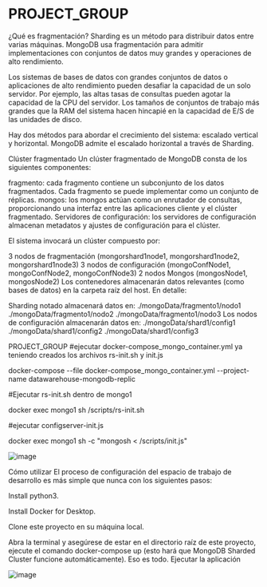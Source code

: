 # PROJECT_GROUP

¿Qué es fragmentación?
Sharding es un método para distribuir datos entre varias máquinas. MongoDB usa fragmentación para admitir implementaciones con conjuntos de datos muy grandes y operaciones de alto rendimiento.

Los sistemas de bases de datos con grandes conjuntos de datos o aplicaciones de alto rendimiento pueden desafiar la capacidad de un solo servidor. Por ejemplo, las altas tasas de consultas pueden agotar la capacidad de la CPU del servidor. Los tamaños de conjuntos de trabajo más grandes que la RAM del sistema hacen hincapié en la capacidad de E/S de las unidades de disco.

Hay dos métodos para abordar el crecimiento del sistema: escalado vertical y horizontal. MongoDB admite el escalado horizontal a través de Sharding.

Clúster fragmentado
Un clúster fragmentado de MongoDB consta de los siguientes componentes:

fragmento: cada fragmento contiene un subconjunto de los datos fragmentados. Cada fragmento se puede implementar como un conjunto de réplicas.
mongos: los mongos actúan como un enrutador de consultas, proporcionando una interfaz entre las aplicaciones cliente y el clúster fragmentado.
Servidores de configuración: los servidores de configuración almacenan metadatos y ajustes de configuración para el clúster.

El sistema invocará un clúster compuesto por:

3 nodos de fragmentación (mongorshard1node1, mongorshard1node2, mongorshard1node3)
3 nodos de configuración (mongoConfNode1, mongoConfNode2, mongoConfNode3)
2 nodos Mongos (mongosNode1, mongosNode2)
Los contenedores almacenarán datos relevantes (como bases de datos) en la carpeta raíz del host. En detalle:

Sharding notado almacenará datos en:
./mongoData/fragmento1/nodo1
./mongoData/fragmento1/nodo2
./mongoData/fragmento1/nodo3
Los nodos de configuración almacenarán datos en:
./mongoData/shard1/config1
./mongoData/shard1/config2
./mongoData/shard1/config3

PROJECT_GROUP
#ejecutar  docker-compose_mongo_container.yml ya teniendo creados los archivos rs-init.sh y init.js

docker-compose --file docker-compose_mongo_container.yml --project-name datawarehouse-mongodb-replic

#Ejecutar rs-init.sh dentro de mongo1

docker exec mongo1 sh /scripts/rs-init.sh

#ejecutar configserver-init.js

docker exec mongo1 sh -c "mongosh < /scripts/init.js"


![image](https://github.com/Amy-Sanchez/PROJECT_GROUP/assets/65546803/e237cfba-5b4d-4805-9f3b-a2144cbcb056)

Cómo utilizar
El proceso de configuración del espacio de trabajo de desarrollo es más simple que nunca con los siguientes pasos:

Install python3.

Install Docker for Desktop.

Clone este proyecto en su máquina local.

Abra la terminal y asegúrese de estar en el directorio raíz de este proyecto, ejecute el comando docker-compose up (esto hará que MongoDB Sharded Cluster funcione automáticamente). Eso es todo.
Ejecutar la aplicación

![image](https://github.com/Amy-Sanchez/PROJECT_GROUP/assets/65546803/97354d37-4002-422a-8602-3899461318d2)
